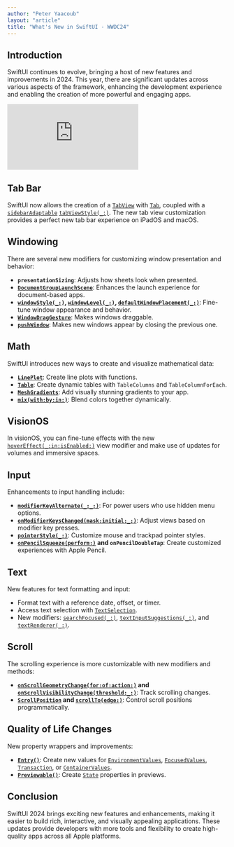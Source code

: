 ```yaml
---
author: "Peter Yaacoub"
layout: "article"
title: "What's New in SwiftUI - WWDC24"
---
```


## Introduction

SwiftUI continues to evolve, bringing a host of new features and improvements in 2024. This year, there are significant updates across various aspects of the framework, enhancing the development experience and enabling the creation of more powerful and engaging apps.

<iframe allowfullscreen allow="accelerometer; autoplay; clipboard-write; encrypted-media; gyroscope; picture-in-picture" class="youtube" frameborder="0" src="https://www.youtube.com/embed/CNMRV0F0w74?si=bq0NgNcr53rrPy71" title="YouTube video player"></iframe>

## Tab Bar

SwiftUI now allows the creation of a [`TabView`](https://developer.apple.com/documentation/swiftui/tabview) with [`Tab`](https://developer.apple.com/documentation/swiftui/tab), coupled with a [`sidebarAdaptable`](https://developer.apple.com/documentation/swiftui/tabviewstyle/sidebaradaptable) [`tabViewStyle(_:)`](https://developer.apple.com/documentation/swiftui/view/tabviewstyle(_:)). The new tab view customization provides a perfect new tab bar experience on iPadOS and macOS.

## Windowing

There are several new modifiers for customizing window presentation and behavior:

- **`presentationSizing`**: Adjusts how sheets look when presented.
- **[`DocumentGroupLaunchScene`](https://developer.apple.com/documentation/swiftui/documentgrouplaunchscene)**: Enhances the launch experience for document-based apps.
- **[`windowStyle(_:)`](https://developer.apple.com/documentation/swiftui/scene/windowstyle(_:)/), [`windowLevel(_:)`](https://developer.apple.com/documentation/swiftui/scene/windowlevel(_:)/), [`defaultWindowPlacement(_:)`](https://developer.apple.com/documentation/swiftui/scene/defaultwindowplacement(_:)/)**: Fine-tune window appearance and behavior.
- **[`WindowDragGesture`](https://developer.apple.com/documentation/swiftui/windowdraggesture/)**: Makes windows draggable.
- **[`pushWindow`](https://developer.apple.com/documentation/swiftui/environmentvalues/pushwindow/)**: Makes new windows appear by closing the previous one.

## Math

SwiftUI introduces new ways to create and visualize mathematical data:

- **[`LinePlot`](https://developer.apple.com/documentation/charts/lineplot?language=_5)**: Create line plots with functions.
- **[`Table`](https://developer.apple.com/documentation/swiftui/table/)**: Create dynamic tables with `TableColumns` and `TableColumnForEach`.
- **[`MeshGradients`](https://developer.apple.com/documentation/SwiftUI/MeshGradient)**: Add visually stunning gradients to your app.
- **[`mix(with:by:in:)`](https://developer.apple.com/documentation/swiftui/color/mix(with:by:in:))**: Blend colors together dynamically.

## VisionOS

In visionOS, you can fine-tune effects with the new [`hoverEffect(_:in:isEnabled:)`](https://developer.apple.com/documentation/swiftui/view/hovereffect(_:in:isenabled:)) view modifier and make use of updates for volumes and immersive spaces.

## Input

Enhancements to input handling include:

- **[`modifierKeyAlternate(_:_:)`](https://developer.apple.com/documentation/swiftui/view/modifierkeyalternate(_:_:))**: For power users who use hidden menu options.
- **[`onModifierKeysChanged(mask:initial:_:)`](https://developer.apple.com/documentation/swiftui/view/onmodifierkeyschanged(mask:initial:_:))**: Adjust views based on modifier key presses.
- **[`pointerStyle(_:)`](https://developer.apple.com/documentation/swiftui/view/pointerstyle(_:))**: Customize mouse and trackpad pointer styles.
- **[`onPencilSqueeze(perform:)`](https://developer.apple.com/documentation/passkit_apple_pay_and_wallet/addpasstowalletbutton/4335990-onpencilsqueeze) and `onPencilDoubleTap`**: Create customized experiences with Apple Pencil.

## Text

New features for text formatting and input:

- Format text with a reference date, offset, or timer.
- Access text selection with [`TextSelection`](https://developer.apple.com/documentation/swiftui/textselection).
- New modifiers: [`searchFocused(_:)`](https://developer.apple.com/documentation/swiftui/view/searchfocused(_:)?changes=_9), [`textInputSuggestions(_:)`](https://developer.apple.com/documentation/swiftui/view/textinputsuggestions(_:)), and [`textRenderer(_:)`](https://developer.apple.com/documentation/swiftui/view/textrenderer(_:)).

## Scroll

The scrolling experience is more customizable with new modifiers and methods:

- **[`onScrollGeometryChange(for:of:action:)`](https://developer.apple.com/documentation/swiftui/view/onscrollgeometrychange(for:of:action:)) and [`onScrollVisibilityChange(threshold:_:)`](https://developer.apple.com/documentation/swiftui/view/onscrollvisibilitychange(threshold:_:))**: Track scrolling changes.
- **[`ScrollPosition`](https://developer.apple.com/documentation/swiftui/scrollposition) and [`scrollTo(edge:)`](https://developer.apple.com/documentation/swiftui/scrollposition/scrollto(edge:))**: Control scroll positions programmatically.

## Quality of Life Changes

New property wrappers and improvements:

- **[`Entry()`](https://developer.apple.com/documentation/swiftui/entry()/)**: Create new values for [`EnvironmentValues`](https://developer.apple.com/documentation/swiftui/environmentvalues), [`FocusedValues`](https://developer.apple.com/documentation/swiftui/focusedvalues), [`Transaction`](https://developer.apple.com/documentation/swiftui/transaction), or [`ContainerValues`](https://developer.apple.com/documentation/swiftui/containervalues).
- **[`Previewable()`](https://developer.apple.com/documentation/swiftui/previewable()/)**: Create [`State`](https://developer.apple.com/documentation/swiftui/state) properties in previews.

## Conclusion

SwiftUI 2024 brings exciting new features and enhancements, making it easier to build rich, interactive, and visually appealing applications. These updates provide developers with more tools and flexibility to create high-quality apps across all Apple platforms.